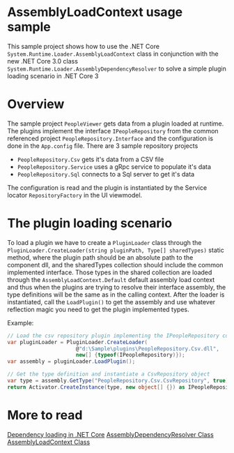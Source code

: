 # AssemblyLoadContext usage sample

This sample project shows how to use the .NET Core `System.Runtime.Loader.AssemblyLoadContext` class in conjunction with the new .NET Core 3.0 class `System.Runtime.Loader.AssemblyDependencyResolver` to solve a simple plugin loading scenario in .NET Core 3

# Overview
The sample project `PeopleViewer` gets data from a plugin loaded at runtime. The plugins implement the interface `IPeopleRepository` from the common referenced project `PeopleRepository.Interface` and the configuration is done in the `App.config` file.
There are 3 sample repository projects
- `PeopleRepository.Csv` gets it's data from a CSV file
- `PeopleRepository.Service` uses a gRpc service to populate it's data
- `PeopleRepository.Sql` connects to a Sql server to get it's data

The configuration is read and the plugin is instantiated by the Service locator `RepositoryFactory` in the UI viewmodel.

# The plugin loading scenario
To load a plugin we have to create a `PluginLoader` class through the ``PluginLoader.CreateLoader(string pluginPath, Type[] sharedTypes)``
static method, where the plugin path should be an absolute path to the component dll, and the sharedTypes collection should include the common implemented interface. Those types in the shared collection are loaded through the `AssemblyLoadContext.Default` default assembly load context and thus when the plugins are trying to resolve their interface assembly, the type definitions will be the same as in the calling context. After the loader is instantiated, call the `LoadPlugin()` to get the assembly and use whatever reflection magic you need to get the plugin implemented types.

Example: 
```csharp
// Load the csv repository plugin implementing the IPeopleRepository common interface
var pluginLoader = PluginLoader.CreateLoader(
                      @"d:\Sample\plugins\PeopleRepository.Csv.dll", 
                      new[] {typeof(IPeopleRepository)});
var assembly = pluginLoader.LoadPlugin();

// Get the type definition and instantiate a CsvRepository object
var type = assembly.GetType("PeopleRepository.Csv.CsvRepository", true);
return Activator.CreateInstance(type, new object[] {}) as IPeopleRepository;
```
  
# More to read
[Dependency loading in .NET Core](https://docs.microsoft.com/en-us/dotnet/core/dependency-loading/overview)
[AssemblyDependencyResolver Class](https://docs.microsoft.com/en-us/dotnet/api/system.runtime.loader.assemblydependencyresolver?view=netcore-3.0)
[AssemblyLoadContext Class](https://docs.microsoft.com/en-us/dotnet/api/system.runtime.loader.assemblyloadcontext?view=netcore-3.0)
